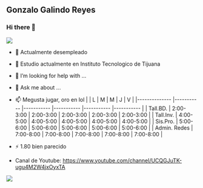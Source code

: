 ## Gonzalo Galindo Reyes
### Hi there 👋

![](https://www.google.com/a/cpanel/tectijuana.edu.mx/images/logo.gif)

- 🔭 Actualmente desempleado 
- 🌱 Estudio actualmente en Instituto Tecnologico de Tijuana 
- 🤔 I’m looking for help with ...
- 💬 Ask me about ...
- 📫 Megusta jugar, oro en lol 
|              	| L         	| M         	| M         	| J         	| V         	|
|--------------	|-----------	|-----------	|-----------	|-----------	|-----------	|
| Tall.BD.     	| 2:00-3:00 	| 2:00-3:00 	| 2:00-3:00 	| 2:00-3:00 	| 2:00-3:00 	|
| Tall.Inv.    	| 4:00-5:00 	| 4:00-5:00 	| 4:00-5:00 	| 4:00-5:00 	| 4:00-5:00 	|
| Sis.Pro.     	| 5:00-6:00 	| 5:00-6:00 	| 5:00-6:00 	| 5:00-6:00 	| 5:00-6:00 	|
| Admin. Redes 	| 7:00-8:00 	| 7:00-8:00 	| 7:00-8:00 	| 7:00-8:00 	| 7:00-8:00 	|


- ⚡ 1.80 bien parecido
- Canal de Youtube:
https://www.youtube.com/channel/UCQGJuTK-ugu4M2W4jxOyxTA

![](https://c.tenor.com/bCfpwMjfAi0AAAAM/cat-typing.gif)



